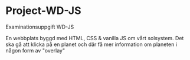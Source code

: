 # Project-WD-JS
Examinationsuppgift WD-JS

En webbplats byggd med HTML, CSS & vanilla JS om vårt solsystem. Det ska gå att klicka på en planet och där få mer information om planeten i någon form av "overlay"

